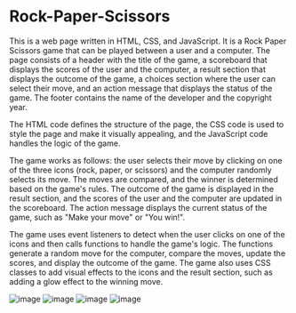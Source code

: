 # Rock-Paper-Scissors

This is a web page written in HTML, CSS, and JavaScript. It is a Rock Paper Scissors game that can be played between a user and a computer. The page consists of a header with the title of the game, a scoreboard that displays the scores of the user and the computer, a result section that displays the outcome of the game, a choices section where the user can select their move, and an action message that displays the status of the game. The footer contains the name of the developer and the copyright year.

The HTML code defines the structure of the page, the CSS code is used to style the page and make it visually appealing, and the JavaScript code handles the logic of the game.

The game works as follows: the user selects their move by clicking on one of the three icons (rock, paper, or scissors) and the computer randomly selects its move. The moves are compared, and the winner is determined based on the game's rules. The outcome of the game is displayed in the result section, and the scores of the user and the computer are updated in the scoreboard. The action message displays the current status of the game, such as "Make your move" or "You win!".

The game uses event listeners to detect when the user clicks on one of the icons and then calls functions to handle the game's logic. The functions generate a random move for the computer, compare the moves, update the scores, and display the outcome of the game. The game also uses CSS classes to add visual effects to the icons and the result section, such as adding a glow effect to the winning move.







![image](https://user-images.githubusercontent.com/130560789/233978868-250f36c1-33ba-422b-b718-89b61edb250d.png)
![image](https://user-images.githubusercontent.com/130560789/233979084-1d082668-3b67-4c08-bde3-23e2669a2e4c.png)
![image](https://user-images.githubusercontent.com/130560789/233979149-78aea9e1-ae82-46be-981e-cea3268a2f98.png)
![image](https://user-images.githubusercontent.com/130560789/233979194-3e4a5fc0-ed88-403c-9ea3-ea505d81cec7.png)

